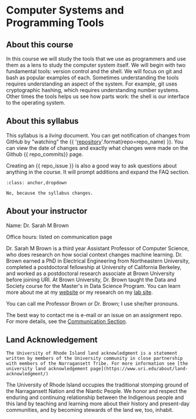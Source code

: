 # Computer Systems and Programming Tools

## About this course

In this course we will study the tools that we use as programmers and use them as a lens to study 
the computer system itself.  We will begin with two fundamental tools: version control and the shell. We will focus on git and bash as popular examples of each. Sometimes understanding the tools requires understanding an aspect of the system. For example, git uses cryptographic hashing, which requires understanding number systems.  Other times the tools helps us see how parts work: the shell is our interface to the operating system. 



## About this syllabus

This syllabus is a *living*  document.  You can get notification of changes from GitHub by "watching" the
{{ '[repository](https://github.com/introcompsys/{repo})'.format(repo=repo_name) }}.
You can view the date of changes and exactly what changes were made on the Github {{ repo_commits}} page.

Creating an {{ repo_issue }} is also a good way to ask questions about anything in the course. It will prompt additions and expand the FAQ section.

```{admonition} Should you download the syllabus and rely on your offline copy?
:class: anchor,dropdown

No, because the syllabus changes.
```

## About your instructor

Name: Dr. Sarah M Brown

Office hours:  listed on communication page


Dr. Sarah M Brown is a third year Assistant Professor of Computer Science, who does research on how social context changes machine learning. Dr. Brown earned a PhD in Electrical Engineering from Northeastern University, completed a postdoctoral fellowship at University of California Berkeley, and worked as a postdoctoral research associate at Brown University before joining URI. At Brown University, Dr. Brown taught the Data and Society course for the Master's in Data Science Program. You can learn more about me at my [website](http://sarahmbrown.org/) or my research on my [lab site](https://ml4sts.com/).

You can call me Professor Brown or Dr. Brown; I use she/her pronouns.

The best way to contact me is e-mail or an issue on an assignment repo. For more details, see the [Communication Section](communication).


## Land Acknowledgement

```{important}
The University of Rhode Island land acknowledgment is a statement written by members of the University community in close partnership with members of the Narragansett Tribe. For more information see [the university land acknowledgement page](https://www.uri.edu/about/land-acknowledgment/)
```

The University of Rhode Island occupies the traditional stomping ground of the Narragansett Nation and the Niantic People. We honor and respect the enduring and continuing relationship between the Indigenous people and this land by teaching and learning more about their history and present-day communities, and by becoming stewards of the land we, too, inhabit.

<!-- ### About online interactions -->
